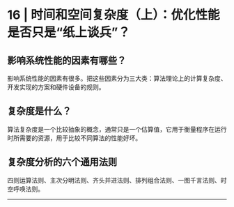 # 16 | 时间和空间复杂度（上）：优化性能是否只是“纸上谈兵”？

## 影响系统性能的因素有哪些？

影响系统性能的因素有很多。把这些因素分为三大类：算法理论上的计算复杂度、开发实现的方案和硬件设备的规则。


## 复杂度是什么？

算法复杂度是一个比较抽象的概念，通常只是一个估算值，它用于衡量程序在运行时所需要的资源，用于比较不同算法的性能好坏。


## 复杂度分析的六个通用法则

四则运算法则、主次分明法则、齐头并进法则、排列组合法则、一图千言法则、时空呼唤法则。



********

